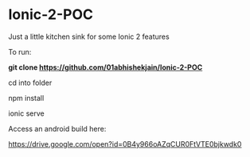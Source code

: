 # Ionic-2-POC
Just a little kitchen sink for some Ionic 2 features


To run:

<b>git clone https://github.com/01abhishekjain/Ionic-2-POC</b>

cd into folder

npm install

ionic serve


Access an android build here:

https://drive.google.com/open?id=0B4y966oAZqCUR0FtVTE0bjkwdk0
